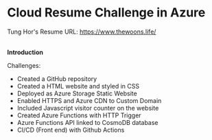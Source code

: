 # Cloud Resume Challenge in Azure 

Tung Hor's Resume URL: https://www.thewoons.life/

<br>
<b>Introduction</b>

Challenges:
- Created a GitHub repository
- Created a HTML website and styled in CSS
- Deployed as Azure Storage Static Website 
- Enabled HTTPS and Azure CDN to Custom Domain
- Included Javascript visitor counter on the website
- Created Azure Functions with HTTP Trigger 
- Azure Functions API linked to CosmoDB database
- CI/CD (Front end) with Github Actions 


  



